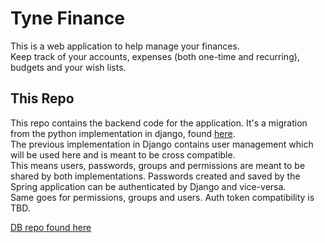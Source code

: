 # Tyne Finance
This is a web application to help manage your finances.  
Keep track of your accounts, expenses (both one-time and recurring), budgets and your wish lists.


## This Repo
This repo contains the backend code for the application.
It's a migration from the python implementation in django, found [here](https://github.com/muremwa/Tyne-Finance, "Tyne-Finance Python (Django)").  
The previous implementation in Django contains user management which will be used here and is meant to be cross compatible.  
This means users, passwords, groups and permissions are meant to be shared by both implementations.
Passwords created and saved by the Spring application can be authenticated by Django and vice-versa.  
Same goes for permissions, groups and users. Auth token compatibility is TBD.


[DB repo found here](https://github.com/muremwa/Tyne-Finance-DB, "Tyne-Finance-DB")
